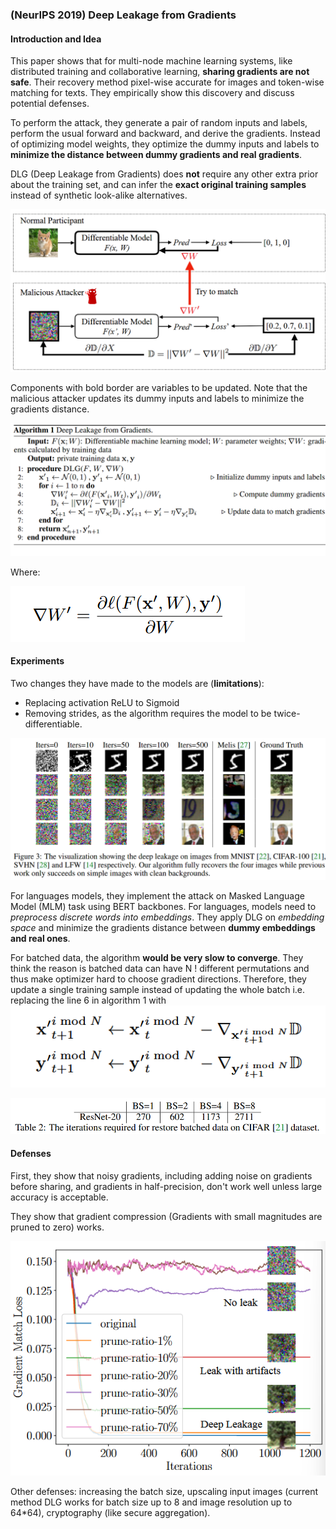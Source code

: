 ### (NeurIPS 2019) Deep Leakage from Gradients

#### Introduction and Idea

This paper shows that for multi-node machine learning systems, like distributed training and collaborative learning, **sharing gradients are not safe**. Their recovery method pixel-wise accurate for images and token-wise matching for texts. They empirically show this discovery and discuss potential defenses.

To perform the attack, they generate a pair of random inputs and labels, perform the usual forward and backward, and derive the gradients. Instead of optimizing model weights, they optimize the dummy inputs and labels to **minimize the distance between dummy gradients and real gradients**.

DLG (Deep Leakage from Gradients) does **not** require any other extra prior about the training set, and can infer the **exact original training samples** instead of synthetic look-alike alternatives.

![image-20241008201235779](./assets/image-20241008201235779.png)

Components with bold border are variables to be updated. Note that the malicious attacker updates its dummy inputs and labels to minimize the gradients distance.

![image-20241008203608479](./assets/image-20241008203608479.png)

Where:

![image-20241008203658740](./assets/image-20241008203658740.png)

#### Experiments

Two changes they have made to the models are (**limitations**):

- Replacing activation ReLU to Sigmoid
- Removing strides, as the algorithm requires the model to be twice-differentiable.

![image-20241008203817301](./assets/image-20241008203817301.png)

For languages models, they implement the attack on Masked Language Model (MLM) task using BERT backbones. For languages, models need to *preprocess discrete words into embeddings*. They apply DLG on *embedding space* and minimize the gradients distance between **dummy embeddings and real ones**.

For batched data, the algorithm **would be very slow to converge**. They think the reason is batched data can have N ! different permutations and thus make optimizer hard to choose gradient directions. Therefore, they update a single training sample instead of updating the whole batch i.e. replacing the line 6 in algorithm 1 with![image-20241008204639344](./assets/image-20241008204639344.png)

![image-20241008204715038](./assets/image-20241008204715038.png)

#### Defenses

First, they show that noisy gradients, including adding noise on gradients before sharing, and gradients in half-precision, don't work well unless large accuracy is acceptable.

They show that gradient compression (Gradients with small magnitudes are pruned to zero) works.

![image-20241008205106823](./assets/image-20241008205106823.png)

Other defenses: increasing the batch size, upscaling input images (current method DLG works for batch size up to 8 and image resolution up to 64*64), cryptography (like secure aggregation).